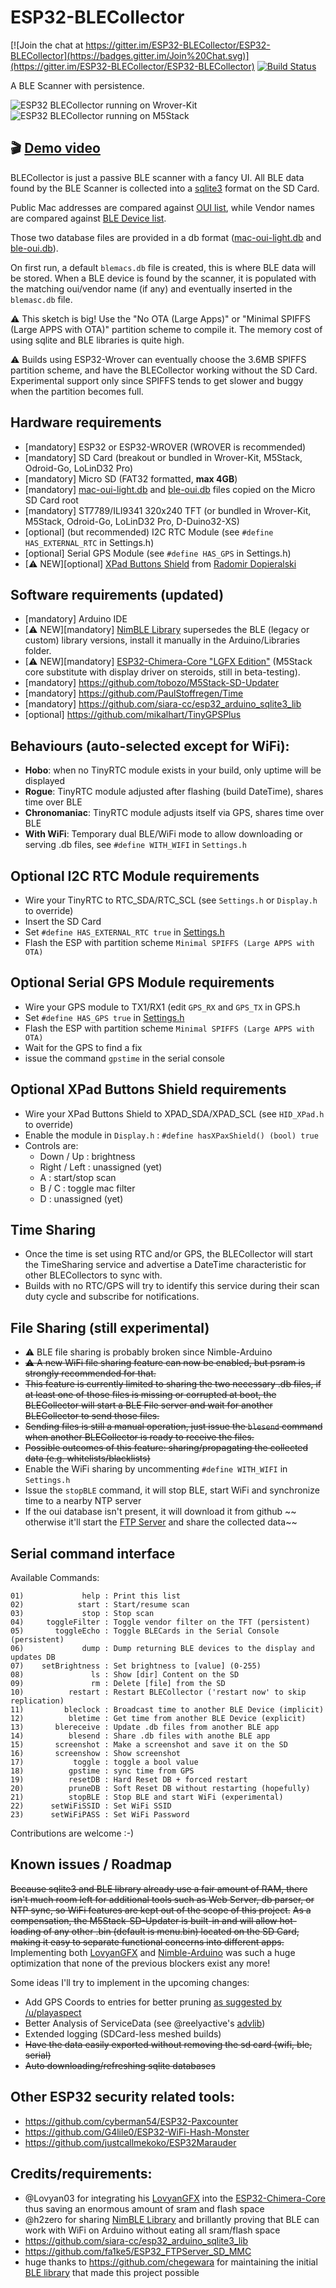 # ESP32-BLECollector

[![Join the chat at https://gitter.im/ESP32-BLECollector/ESP32-BLECollector](https://badges.gitter.im/Join%20Chat.svg)](https://gitter.im/ESP32-BLECollector/ESP32-BLECollector)
[![Build Status](https://travis-ci.com/tobozo/ESP32-BLECollector.svg?branch=master)](https://travis-ci.com/github/tobozo/ESP32-BLECollector)

A BLE Scanner with persistence.

  ![ESP32 BLECollector running on Wrover-Kit](https://user-images.githubusercontent.com/1893754/81865372-1b965680-956e-11ea-9f2d-448c2330f3d3.png) ![ESP32 BLECollector running on M5Stack](https://raw.githubusercontent.com/tobozo/ESP32-BLECollector/unstable/screenshots/BLECollector-M5Stack.jpeg)

🎬 [Demo video](https://youtu.be/w5V80PobVWs)
------------

BLECollector is just a passive BLE scanner with a fancy UI.
All BLE data found by the BLE Scanner is collected into a [sqlite3](https://github.com/siara-cc/esp32_arduino_sqlite3_lib) format on the SD Card.

Public Mac addresses are compared against [OUI list](https://code.wireshark.org/review/gitweb?p=wireshark.git;a=blob_plain;f=manuf), while Vendor names are compared against [BLE Device list](https://www.bluetooth.com/specifications/assigned-numbers/company-identifiers).

Those two database files are provided in a db format ([mac-oui-light.db](https://github.com/tobozo/ESP32-BLECollector/blob/master/SD/mac-oui-light.db) and [ble-oui.db](https://github.com/tobozo/ESP32-BLECollector/blob/master/SD/ble-oui.db)).

On first run, a default `blemacs.db` file is created, this is where BLE data will be stored.
When a BLE device is found by the scanner, it is populated with the matching oui/vendor name (if any) and eventually inserted in the `blemasc.db` file.

⚠️ This sketch is big! Use the "No OTA (Large Apps)" or "Minimal SPIFFS (Large APPS with OTA)" partition scheme to compile it.
The memory cost of using sqlite and BLE libraries is quite high.

⚠️ Builds using ESP32-Wrover can eventually choose the 3.6MB SPIFFS partition scheme, and have the BLECollector working without the SD Card. Experimental support only since SPIFFS tends to get slower and buggy when the partition becomes full.


Hardware requirements
---------------------
  - [mandatory] ESP32 or ESP32-WROVER (WROVER is recommended)
  - [mandatory] SD Card (breakout or bundled in Wrover-Kit, M5Stack, Odroid-Go, LoLinD32 Pro)
  - [mandatory] Micro SD (FAT32 formatted, **max 4GB**)
  - [mandatory] [mac-oui-light.db](https://github.com/tobozo/ESP32-BLECollector/blob/master/SD/mac-oui-light.db) and [ble-oui.db](https://github.com/tobozo/ESP32-BLECollector/blob/master/SD/ble-oui.db) files copied on the Micro SD Card root
  - [mandatory] ST7789/ILI9341 320x240 TFT (or bundled in Wrover-Kit, M5Stack, Odroid-Go, LoLinD32 Pro, D-Duino32-XS)
  - [optional] (but recommended) I2C RTC Module (see `#define HAS_EXTERNAL_RTC` in Settings.h)
  - [optional] Serial GPS Module (see `#define HAS_GPS` in Settings.h)
  - [⚠ NEW][optional] [XPad Buttons Shield](https://www.tindie.com/products/deshipu/x-pad-buttons-shield-for-d1-mini-version-60/) from [Radomir Dopieralski](https://github.com/deshipu)

Software requirements (updated)
---------------------
  - [mandatory] Arduino IDE
  - [⚠ NEW][mandatory] [NimBLE Library](https://github.com/h2zero/NimBLE-Arduino/archive/master.zip) supersedes the BLE (legacy or custom) library versions, install it manually in the Arduino/Libraries folder.
  - [⚠ NEW][mandatory] [ESP32-Chimera-Core "LGFX Edition"](https://github.com/tobozo/ESP32-Chimera-Core/archive/1.0.0-alpha.zip) (M5Stack core substitute with display driver on steroids, still in beta-testing).
  - [mandatory] https://github.com/tobozo/M5Stack-SD-Updater
  - [mandatory] https://github.com/PaulStoffregen/Time
  - [mandatory] https://github.com/siara-cc/esp32_arduino_sqlite3_lib
  - [optional] https://github.com/mikalhart/TinyGPSPlus

Behaviours (auto-selected except for WiFi):
---------------------------
  - **Hobo**: when no TinyRTC module exists in your build, only uptime will be displayed
  - **Rogue**: TinyRTC module adjusted after flashing (build DateTime), shares time over BLE
  - **Chronomaniac**: TinyRTC module adjusts itself via GPS, shares time over BLE
  - **With WiFi**: Temporary dual BLE/WiFi mode to allow downloading or serving .db files, see `#define WITH_WIFI` in `Settings.h`

Optional I2C RTC Module requirements
------------------------------------
  - Wire your TinyRTC to RTC_SDA/RTC_SCL (see `Settings.h` or `Display.h` to override)
  - Insert the SD Card
  - Set `#define HAS_EXTERNAL_RTC true` in [Settings.h](https://github.com/tobozo/ESP32-BLECollector/blob/master/Settings.h)
  - Flash the ESP with partition scheme `Minimal SPIFFS (Large APPS with OTA)`

Optional Serial GPS Module requirements
---------------------------------------
  - Wire your GPS module to TX1/RX1 (edit `GPS_RX` and `GPS_TX` in GPS.h
  - Set `#define HAS_GPS true` in [Settings.h](https://github.com/tobozo/ESP32-BLECollector/blob/master/Settings.h)
  - Flash the ESP with partition scheme `Minimal SPIFFS (Large APPS with OTA)`
  - Wait for the GPS to find a fix
  - issue the command `gpstime` in the serial console

Optional XPad Buttons Shield requirements
-----------------------------------------
  - Wire your XPad Buttons Shield to XPAD_SDA/XPAD_SCL  (see `HID_XPad.h` to override)
  - Enable the module in `Display.h` : `#define hasXPaxShield() (bool) true`
  - Controls are:
    - Down / Up : brightness
    - Right / Left : unassigned (yet)
    - A : start/stop scan
    - B / C : toggle mac filter
    - D : unassigned (yet)

Time Sharing
------------
  - Once the time is set using RTC and/or GPS, the BLECollector will start the TimeSharing service and advertise a DateTime characteristic for other BLECollectors to sync with.
  - Builds with no RTC/GPS will try to identify this service during their scan duty cycle and subscribe for notifications.

File Sharing (still experimental)
------------
  - ⚠ BLE file sharing is probably broken since Nimble-Arduino
  - ~~⚠ A new WiFi file sharing feature can now be enabled, but psram is strongly recommended for that.~~
  - ~~This feature is currently limited to sharing the two necessary .db files, if at least one of those files is missing or corrupted at boot, the BLECollector will start a BLE File server and wait for another BLECollector to send those files.~~
  - ~~Sending files is still a manual operation, just issue the `blesend` command when another BLECollector is ready to receive the files.~~
  - ~~Possible outcomes of this feature: sharing/propagating the collected data (e.g. whitelists/blacklists)~~
  - Enable the WiFi sharing by uncommenting `#define WITH_WIFI` in `Settings.h`
  - Issue the `stopBLE` command, it will stop BLE, start WiFi and synchronize time to a nearby NTP server
  - If the oui database isn't present, it will download it from github ~~ otherwise it'll start the [FTP Server](#ftp-server-still-experimental) and share the collected data~~


Serial command interface
------------

  Available Commands:

    01)             help : Print this list
    02)            start : Start/resume scan
    03)             stop : Stop scan
    04)     toggleFilter : Toggle vendor filter on the TFT (persistent)
    05)       toggleEcho : Toggle BLECards in the Serial Console (persistent)
    06)             dump : Dump returning BLE devices to the display and updates DB
    07)    setBrightness : Set brightness to [value] (0-255)
    08)               ls : Show [dir] Content on the SD
    09)               rm : Delete [file] from the SD
    10)          restart : Restart BLECollector ('restart now' to skip replication)
    11)         bleclock : Broadcast time to another BLE Device (implicit)
    12)          bletime : Get time from another BLE Device (explicit)
    13)       blereceive : Update .db files from another BLE app
    14)          blesend : Share .db files with anothe BLE app
    15)       screenshot : Make a screenshot and save it on the SD
    16)       screenshow : Show screenshot
    17)           toggle : toggle a bool value
    18)          gpstime : sync time from GPS
    19)          resetDB : Hard Reset DB + forced restart
    20)          pruneDB : Soft Reset DB without restarting (hopefully)
    21)          stopBLE : Stop BLE and start WiFi (experimental)
    22)      setWiFiSSID : Set WiFi SSID
    23)      setWiFiPASS : Set WiFi Password


Contributions are welcome :-)


Known issues / Roadmap
----------------------
~~Because sqlite3 and BLE library already use a fair amount of RAM, there isn't much room left for additional tools such as Web Server, db parser, or NTP sync, so WiFi features are kept out of the scope of this project.~~
~~As a compensation, the M5Stack-SD-Updater is built-in and will allow hot-loading of any other .bin (default is menu.bin) located on the SD Card, making it easy to separate functional concerns into different apps.~~
Implementing both [LovyanGFX](https://github.com/lovyan03/LovyanGFX) and [Nimble-Arduino](https://github.com/h2zero/NimBLE-Arduino) was such a huge optimization that none of the previous blockers exist any more!

Some ideas I'll try to implement in the upcoming changes:

- Add GPS Coords to entries for better pruning [as suggested by /u/playaspect](https://www.reddit.com/r/esp8266/comments/9s594c/esp32blecollector_ble_scanner_data_persistence_on/e8nipr6/?context=3)
- Better Analysis of ServiceData (see @reelyactive's [advlib](https://github.com/reelyactive/advlib))
- Extended logging (SDCard-less meshed builds)
- ~~Have the data easily exported without removing the sd card (wifi, ble, serial)~~
- ~~Auto downloading/refreshing sqlite databases~~


Other ESP32 security related tools:
-----------------------------------

  - https://github.com/cyberman54/ESP32-Paxcounter
  - https://github.com/G4lile0/ESP32-WiFi-Hash-Monster
  - https://github.com/justcallmekoko/ESP32Marauder


Credits/requirements:
---------------------

- @Lovyan03 for integrating his [LovyanGFX](https://github.com/lovyan03/LovyanGFX) into the [ESP32-Chimera-Core](https://github.com/tobozo/ESP32-Chimera-Core/tree/lgfx_test) thus saving an enormous amount of sram and flash space
- @h2zero for sharing [NimBLE Library](https://github.com/h2zero/NimBLE-Arduino/) and brillantly proving that BLE can work with WiFi on Arduino without eating all sram/flash space
- https://github.com/siara-cc/esp32_arduino_sqlite3_lib
- https://github.com/fa1ke5/ESP32_FTPServer_SD_MMC
- huge thanks to https://github.com/chegewara for maintaining the initial [BLE library](https://github.com/tobozo/ESP32-BLECollector/releases/download/1.2/BLE.zip) that made this project possible

